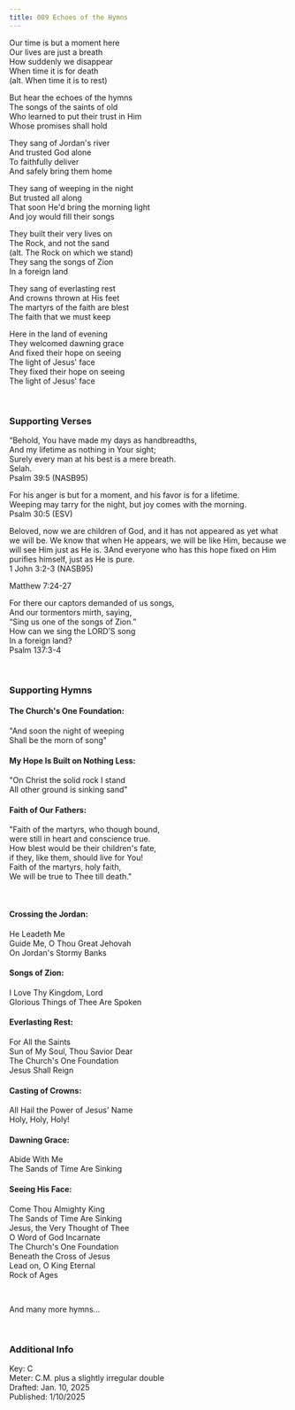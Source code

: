 ```yaml
---
title: 009 Echoes of the Hymns
---
```


Our time is but a moment here  \
Our lives are just a breath \
How suddenly we disappear \
When time it is for death \
(alt. When time it is to rest)

But hear the echoes of the hymns \
The songs of the saints of old \
Who learned to put their trust in Him \
Whose promises shall hold

They sang of Jordan's river \
And trusted God alone \
To faithfully deliver \
And safely bring them home

They sang of weeping in the night \
But trusted all along \
That soon He'd bring the morning light \
And joy would fill their songs

They built their very lives on \
The Rock, and not the sand \
(alt. The Rock on which we stand) \
They sang the songs of Zion \
In a foreign land 

They sang of everlasting rest \
And crowns thrown at His feet \
The martyrs of the faith are blest \
The faith that we must keep

Here in the land of evening \
They welcomed dawning grace \
And fixed their hope on seeing \
The light of Jesus' face \
They fixed their hope on seeing \
The light of Jesus' face 

 
<br />

### Supporting Verses ###

“Behold, You have made my days as handbreadths, \
And my lifetime as nothing in Your sight; \
Surely every man at his best is a mere breath. \
Selah. \
Psalm 39:5 (NASB95)


For his anger is but for a moment, and his favor is for a lifetime. \
Weeping may tarry for the night, but joy comes with the morning. \
Psalm 30:5 (ESV)

Beloved, now we are children of God, and it has not appeared as yet what we will be. We know that when He appears, we will be like Him, because we will see Him just as He is. 3And everyone who has this hope fixed on Him purifies himself, just as He is pure. \
1 John 3:2-3 (NASB95)

Matthew 7:24-27

For there our captors demanded of us songs, \
And our tormentors mirth, saying, \
“Sing us one of the songs of Zion.” \
How can we sing the LORD’S song \
In a foreign land? \
Psalm 137:3-4

<br />

### Supporting Hymns ###

#### The Church's One Foundation:
"And soon the night of weeping \
Shall be the morn of song"

#### My Hope Is Built on Nothing Less:
"On Christ the solid rock I stand \
All other ground is sinking sand"

#### Faith of Our Fathers:
"Faith of the martyrs, who though bound, \
were still in heart and conscience true. \
How blest would be their children's fate, \
if they, like them, should live for You! \
Faith of the martyrs, holy faith, \
We will be true to Thee till death."

<br />

#### Crossing the Jordan:
He Leadeth Me\
Guide Me, O Thou Great Jehovah\
On Jordan's Stormy Banks

#### Songs of Zion:
I Love Thy Kingdom, Lord\
Glorious Things of Thee Are Spoken

#### Everlasting Rest:
For All the Saints\
Sun of My Soul, Thou Savior Dear\
The Church's One Foundation\
Jesus Shall Reign

#### Casting of Crowns:
All Hail the Power of Jesus' Name\
Holy, Holy, Holy!

#### Dawning Grace:
Abide With Me\
The Sands of Time Are Sinking

#### Seeing His Face:
Come Thou Almighty King\
The Sands of Time Are Sinking\
Jesus, the Very Thought of Thee\
O Word of God Incarnate\
The Church's One Foundation\
Beneath the Cross of Jesus\
Lead on, O King Eternal\
Rock of Ages

<br />

And many more hymns...


<br />


### Additional Info

Key: C \
Meter: C.M. plus a slightly irregular double \
Drafted: Jan. 10, 2025 \
Published: 1/10/2025
